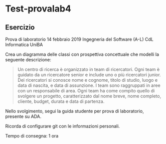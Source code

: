 # Test-provalab4

## Esercizio

Prova di laboratorio 14 febbraio 2019 Ingegneria del Software (A-L) CdL Informatica UniBA

Crea un diagramma delle classi con prospettiva concettuale che modelli la seguente descrizione:

> Un centro di ricerca è organizzato in team di ricercatori. Ogni team è guidato da un ricercatore senior e include uno o più ricercatori junior. Dei ricercatori si conosce nome e cognome, titolo di studio, luogo e data di nascita, e data di assunzione. I team sono raggruppati in aree con un responsabile di area. Ogni team ha come compito quello di svolgere un progetto, caratterizzato dal nome breve, nome completo, cliente, budget, durata e data di partenza.

Nello svolgimento, segui la guida studente per prova di laboratorio, presente su ADA.

Ricorda di configurare git con le informazioni personali.

Tempo di consegna: 1 ora

